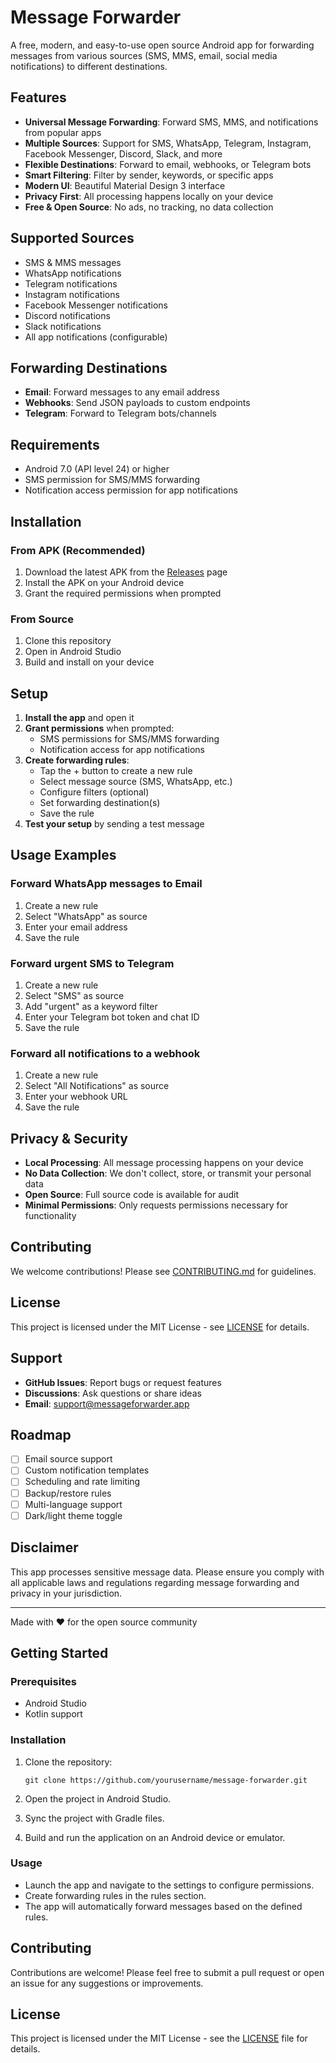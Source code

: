 # Message Forwarder

A free, modern, and easy-to-use open source Android app for forwarding messages from various sources (SMS, MMS, email, social media notifications) to different destinations.

## Features

- **Universal Message Forwarding**: Forward SMS, MMS, and notifications from popular apps
- **Multiple Sources**: Support for SMS, WhatsApp, Telegram, Instagram, Facebook Messenger, Discord, Slack, and more
- **Flexible Destinations**: Forward to email, webhooks, or Telegram bots
- **Smart Filtering**: Filter by sender, keywords, or specific apps
- **Modern UI**: Beautiful Material Design 3 interface
- **Privacy First**: All processing happens locally on your device
- **Free & Open Source**: No ads, no tracking, no data collection

## Supported Sources

- SMS & MMS messages
- WhatsApp notifications
- Telegram notifications  
- Instagram notifications
- Facebook Messenger notifications
- Discord notifications
- Slack notifications
- All app notifications (configurable)

## Forwarding Destinations

- **Email**: Forward messages to any email address
- **Webhooks**: Send JSON payloads to custom endpoints
- **Telegram**: Forward to Telegram bots/channels

## Requirements

- Android 7.0 (API level 24) or higher
- SMS permission for SMS/MMS forwarding
- Notification access permission for app notifications

## Installation

### From APK (Recommended)
1. Download the latest APK from the [Releases](https://github.com/yourusername/message-forwarder/releases) page
2. Install the APK on your Android device
3. Grant the required permissions when prompted

### From Source
1. Clone this repository
2. Open in Android Studio
3. Build and install on your device

## Setup

1. **Install the app** and open it
2. **Grant permissions** when prompted:
   - SMS permissions for SMS/MMS forwarding
   - Notification access for app notifications
3. **Create forwarding rules**:
   - Tap the + button to create a new rule
   - Select message source (SMS, WhatsApp, etc.)
   - Configure filters (optional)
   - Set forwarding destination(s)
   - Save the rule
4. **Test your setup** by sending a test message

## Usage Examples

### Forward WhatsApp messages to Email
1. Create a new rule
2. Select "WhatsApp" as source
3. Enter your email address
4. Save the rule

### Forward urgent SMS to Telegram
1. Create a new rule
2. Select "SMS" as source
3. Add "urgent" as a keyword filter
4. Enter your Telegram bot token and chat ID
5. Save the rule

### Forward all notifications to a webhook
1. Create a new rule
2. Select "All Notifications" as source
3. Enter your webhook URL
4. Save the rule

## Privacy & Security

- **Local Processing**: All message processing happens on your device
- **No Data Collection**: We don't collect, store, or transmit your personal data
- **Open Source**: Full source code is available for audit
- **Minimal Permissions**: Only requests permissions necessary for functionality

## Contributing

We welcome contributions! Please see [CONTRIBUTING.md](CONTRIBUTING.md) for guidelines.

## License

This project is licensed under the MIT License - see [LICENSE](LICENSE) for details.

## Support

- **GitHub Issues**: Report bugs or request features
- **Discussions**: Ask questions or share ideas
- **Email**: support@messageforwarder.app

## Roadmap

- [ ] Email source support
- [ ] Custom notification templates
- [ ] Scheduling and rate limiting
- [ ] Backup/restore rules
- [ ] Multi-language support
- [ ] Dark/light theme toggle

## Disclaimer

This app processes sensitive message data. Please ensure you comply with all applicable laws and regulations regarding message forwarding and privacy in your jurisdiction.

---

Made with ❤️ for the open source community

## Getting Started

### Prerequisites

- Android Studio
- Kotlin support

### Installation

1. Clone the repository:
   ```
   git clone https://github.com/yourusername/message-forwarder.git
   ```

2. Open the project in Android Studio.

3. Sync the project with Gradle files.

4. Build and run the application on an Android device or emulator.

### Usage

- Launch the app and navigate to the settings to configure permissions.
- Create forwarding rules in the rules section.
- The app will automatically forward messages based on the defined rules.

## Contributing

Contributions are welcome! Please feel free to submit a pull request or open an issue for any suggestions or improvements.

## License

This project is licensed under the MIT License - see the [LICENSE](LICENSE) file for details.